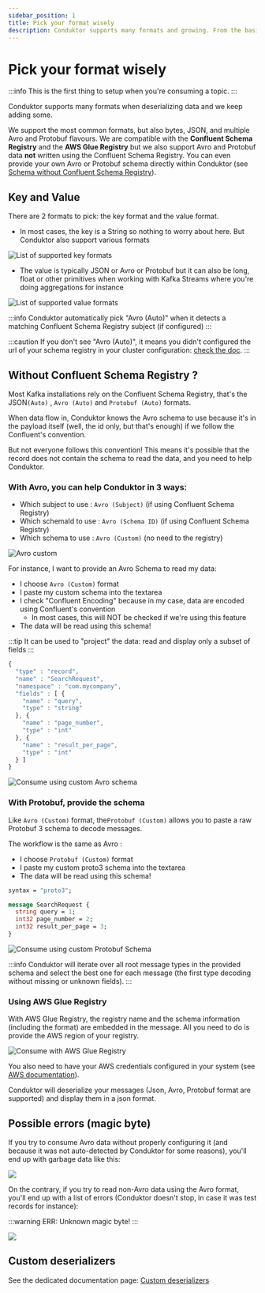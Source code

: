 ```yaml
---
sidebar_position: 1
title: Pick your format wisely
description: Conduktor supports many formats and growing. From the basic formats to the most useful, JSON, Apache Avro, Protobuf, with or without Schema Registry.
---
```


# Pick your format wisely

:::info This is the first thing to setup when you're consuming a topic. 
:::

Conduktor supports many formats when deserializing data and we keep adding some.

We support the most common formats, but also bytes, JSON, and multiple Avro and Protobuf flavours. We are compatible with the **Confluent Schema Registry** and the **AWS Glue Registry** but we also support Avro and Protobuf data **not** written using the Confluent Schema Registry. You can even provide your own Avro or Protobuf schema directly within Conduktor (see [Schema without Confluent Schema Registry](#without-confluent-schema-registry-)).

## Key and Value

There are 2 formats to pick: the key format and the value format.

- In most cases, the key is a String so nothing to worry about here. But Conduktor also support various formats

![List of supported key formats](../../assets/key_formats.png)

- The value is typically JSON or Avro or Protobuf but it can also be long, float or other primitives when working with Kafka Streams where you're doing aggregations for instance

![List of supported value formats](../../assets/value_formats.png)

:::info Conduktor automatically pick "Avro (Auto)" when it detects a matching Confluent Schema Registry subject (if configured) 
:::

:::caution If you don't see "Avro (Auto)", it means you didn't configured the url of your schema registry in your cluster configuration: [check the doc](/desktop/kafka-cluster-connection/setting-up-a-connection-to-kafka/#schema-registry). 
:::

## Without Confluent Schema Registry ?

Most Kafka installations rely on the Confluent Schema Registry, that's the JSON`(Auto)` , `Avro (Auto)` and `Protobuf (Auto)` formats.&#x20;

When data flow in, Conduktor knows the Avro schema to use because it's in the payload itself (well, the id only, but that's enough) if we follow the Confluent's convention.

But not everyone follows this convention! This means it's possible that the record does not contain the schema to read the data, and you need to help Conduktor.

### With Avro, you can help Conduktor in 3 ways:

- Which subject to use : `Avro (Subject)` (if using Confluent Schema Registry)
- Which schemaId to use : `Avro (Schema ID)` (if using Confluent Schema Registry)
- Which schema to use : `Avro (Custom)` (no need to the registry)

![Avro custom](../../assets/value_formats_avro.png)

For instance, I want to provide an Avro Schema to read my data:

- I choose `Avro (Custom)` format
- I paste my custom schema into the textarea
- I check "Confluent Encoding" because in my case, data are encoded using Confluent's convention
  - In most cases, this will NOT be checked if we're using this feature
- The data will be read using this schema!

:::tip It can be used to "project" the data: read and display only a subset of fields 
:::

```javascript
{
  "type" : "record",
  "name" : "SearchRequest",
  "namespace" : "com.mycompany",
  "fields" : [ {
    "name" : "query",
    "type" : "string"
  }, {
    "name" : "page_number",
    "type" : "int"
  }, {
    "name" : "result_per_page",
    "type" : "int"
  } ]
}
```

![Consume using custom Avro schema](<../../assets/image (52) (1).png>)

### With Protobuf, provide the schema

Like `Avro (Custom)` format, the`Protobuf (Custom)` allows you to paste a raw Protobuf 3 schema to decode messages.

The workflow is the same as Avro :&#x20;

- &#x20;I choose `Protobuf (Custom)` format
- I paste my custom proto3 schema into the textarea
- The data will be read using this schema!

```protobuf
syntax = "proto3";

message SearchRequest {
  string query = 1;
  int32 page_number = 2;
  int32 result_per_page = 3;
}
```

![Consume using custom Protobuf Schema](<../../assets/image (54) (1).png>)

:::info Conduktor will iterate over all root message types in the provided schema and select the best one for each message (the first type decoding without missing or unknown fields). 
:::

### Using AWS Glue Registry

With AWS Glue Registry, the registry name and the schema information (including the format) are embedded in the message. All you need to do is provide the AWS region of your registry.

![Consume with AWS Glue Registry](../../assets/aws-glue-consume-config.png)

You also need to have your AWS credentials configured in your system (see [AWS documentation](https://docs.aws.amazon.com/cli/latest/userguide/cli-configure-files.html)).

Conduktor will deserialize your messages (Json, Avro, Protobuf format are supported) and display them in a json format.

## Possible errors (magic byte)

If you try to consume Avro data without properly configuring it (and because it was not auto-detected by Conduktor for some reasons), you'll end up with garbage data like this:

![](<../../assets/screenshot-2020-06-25-at-16.13.10 (1).png>)

On the contrary, if you try to read non-Avro data using the Avro format, you'll end up with a list of errors (Conduktor doesn't stop, in case it was test records for instance):

:::warning ERR: Unknown magic byte! 
:::

![](<../../assets/screenshot-2020-06-25-at-16.15.21 (1).png>)

## Custom deserializers

See the dedicated documentation page: [Custom deserializers](/desktop/features/consuming-data/custom-deserializers/)
